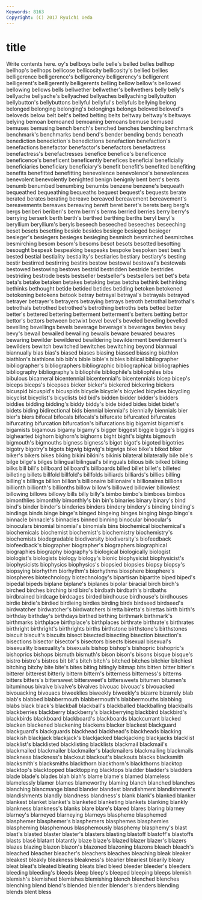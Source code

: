 ```yaml
---
Keywords: 8163 
Copyright: (C) 2017 Ryuichi Ueda
---
```


# title

Write contents here.
oy's bellboys
belle belle's belled belles bellhop bellhop's bellhops bellicose bellicosity bellicosity's
bellied bellies belligerence belligerence's belligerency belligerency's belligerent belligerent's belligerently belligerents
belling bellow bellow's bellowed bellowing bellows bells bellwether bellwether's bellwethers
belly belly's bellyache bellyache's bellyached bellyaches bellyaching bellybutton bellybutton's bellybuttons
bellyful bellyful's bellyfuls bellying belong belonged belonging belonging's belongings belongs
beloved beloved's beloveds below belt belt's belted belting belts beltway
beltway's beltways belying bemoan bemoaned bemoaning bemoans bemuse bemused bemuses
bemusing bench bench's benched benches benching benchmark benchmark's benchmarks bend
bend's bender bending bends beneath benediction benediction's benedictions benefaction benefaction's
benefactions benefactor benefactor's benefactors benefactress benefactress's benefactresses benefice benefice's beneficence
beneficence's beneficent beneficently benefices beneficial beneficially beneficiaries beneficiary beneficiary's benefit
benefit's benefited benefiting benefits benefitted benefitting benevolence benevolence's benevolences benevolent
benevolently benighted benign benignly bent bent's bents benumb benumbed benumbing
benumbs benzene benzene's bequeath bequeathed bequeathing bequeaths bequest bequest's bequests
berate berated berates berating bereave bereaved bereavement bereavement's bereavements bereaves
bereaving bereft beret beret's berets berg berg's bergs beriberi beriberi's
berm berm's berms berried berries berry berry's berrying berserk berth
berth's berthed berthing berths beryl beryl's beryllium beryllium's beryls beseech
beseeched beseeches beseeching beset besets besetting beside besides besiege besieged
besieger besieger's besiegers besieges besieging besmirch besmirched besmirches besmirching besom
besom's besoms besot besots besotted besotting besought bespeak bespeaking bespeaks
bespoke bespoken best best's bested bestial bestiality bestiality's bestiaries bestiary
bestiary's besting bestir bestirred bestirring bestirs bestow bestowal bestowal's bestowals
bestowed bestowing bestows bestrid bestridden bestride bestrides bestriding bestrode bests
bestseller bestseller's bestsellers bet bet's beta beta's betake betaken betakes
betaking betas betcha bethink bethinking bethinks bethought betide betided betides
betiding betoken betokened betokening betokens betook betray betrayal betrayal's betrayals
betrayed betrayer betrayer's betrayers betraying betrays betroth betrothal betrothal's betrothals
betrothed betrothed's betrothing betroths bets betted better better's bettered bettering
betterment betterment's betters betting bettor bettor's bettors between betwixt bevel
bevel's beveled beveling bevelled bevelling bevellings bevels beverage beverage's beverages
bevies bevy bevy's bewail bewailed bewailing bewails beware bewared bewares
bewaring bewilder bewildered bewildering bewilderment bewilderment's bewilders bewitch bewitched bewitches
bewitching beyond biannual biannually bias bias's biased biases biasing biassed
biassing biathlon biathlon's biathlons bib bib's bible bible's bibles biblical
bibliographer bibliographer's bibliographers bibliographic bibliographical bibliographies bibliography bibliography's bibliophile bibliophile's
bibliophiles bibs bibulous bicameral bicentennial bicentennial's bicentennials bicep bicep's biceps
biceps's bicepses bicker bicker's bickered bickering bickers bicuspid bicuspid's bicuspids
bicycle bicycle's bicycled bicycles bicycling bicyclist bicyclist's bicyclists bid bid's
bidden bidder bidder's bidders biddies bidding bidding's biddy biddy's bide
bided bides bidet bidet's bidets biding bidirectional bids biennial biennial's
biennially biennials bier bier's biers bifocal bifocals bifocals's bifurcate bifurcated
bifurcates bifurcating bifurcation bifurcation's bifurcations big bigamist bigamist's bigamists bigamous
bigamy bigamy's bigger biggest biggie biggie's biggies bighearted bighorn bighorn's
bighorns bight bight's bights bigmouth bigmouth's bigmouths bigness bigness's bigot
bigot's bigoted bigotries bigotry bigotry's bigots bigwig bigwig's bigwigs bike
bike's biked biker biker's bikers bikes biking bikini bikini's bikinis
bilateral bilaterally bile bile's bilge bilge's bilges bilingual bilingual's bilinguals
bilious bilk bilked bilking bilks bill bill's billboard billboard's billboards
billed billet billet's billeted billeting billets billfold billfold's billfolds billiards
billiards's billies billing billing's billings billion billion's billionaire billionaire's billionaires
billions billionth billionth's billionths billow billow's billowed billowier billowiest billowing
billows billowy bills billy billy's bimbo bimbo's bimboes bimbos bimonthlies
bimonthly bimonthly's bin bin's binaries binary binary's bind bind's binder
binder's binderies binders bindery bindery's binding binding's bindings binds binge
binge's binged bingeing binges binging bingo bingo's binnacle binnacle's binnacles
binned binning binocular binocular's binoculars binomial binomial's binomials bins biochemical
biochemical's biochemicals biochemist biochemist's biochemistry biochemistry's biochemists biodegradable biodiversity biodiversity's
biofeedback biofeedback's biographer biographer's biographers biographical biographies biography biography's biological
biologically biologist biologist's biologists biology biology's bionic biophysicist biophysicist's biophysicists
biophysics biophysics's biopsied biopsies biopsy biopsy's biopsying biorhythm biorhythm's biorhythms
biosphere biosphere's biospheres biotechnology biotechnology's bipartisan bipartite biped biped's bipedal
bipeds biplane biplane's biplanes bipolar biracial birch birch's birched birches
birching bird bird's birdbath birdbath's birdbaths birdbrained birdcage birdcages birded
birdhouse birdhouse's birdhouses birdie birdie's birdied birdieing birdies birding birds
birdseed birdseed's birdwatcher birdwatcher's birdwatchers biretta biretta's birettas birth birth's
birthday birthday's birthdays birthed birthing birthmark birthmark's birthmarks birthplace birthplace's
birthplaces birthrate birthrate's birthrates birthright birthright's birthrights births birthstone birthstone's
birthstones biscuit biscuit's biscuits bisect bisected bisecting bisection bisection's bisections
bisector bisector's bisectors bisects bisexual bisexual's bisexuality bisexuality's bisexuals bishop
bishop's bishopric bishopric's bishoprics bishops bismuth bismuth's bison bison's bisons
bisque bisque's bistro bistro's bistros bit bit's bitch bitch's bitched
bitches bitchier bitchiest bitching bitchy bite bite's bites biting bitingly
bitmap bits bitten bitter bitter's bitterer bitterest bitterly bittern bittern's
bitterness bitterness's bitterns bitters bitters's bittersweet bittersweet's bittersweets bitumen bitumen's
bituminous bivalve bivalve's bivalves bivouac bivouac's bivouacked bivouacking bivouacs biweeklies
biweekly biweekly's bizarre bizarrely blab blab's blabbed blabbermouth blabbermouth's blabbermouths
blabbing blabs black black's blackball blackball's blackballed blackballing blackballs blackberries
blackberry blackberry's blackberrying blackbird blackbird's blackbirds blackboard blackboard's blackboards blackcurrant
blacked blacken blackened blackening blackens blacker blackest blackguard blackguard's blackguards
blackhead blackhead's blackheads blacking blackish blackjack blackjack's blackjacked blackjacking blackjacks
blacklist blacklist's blacklisted blacklisting blacklists blackmail blackmail's blackmailed blackmailer blackmailer's
blackmailers blackmailing blackmails blackness blackness's blackout blackout's blackouts blacks blacksmith
blacksmith's blacksmiths blackthorn blackthorn's blackthorns blacktop blacktop's blacktopped blacktopping blacktops
bladder bladder's bladders blade blade's blades blah blah's blame blame's
blamed blameless blamelessly blamer blames blameworthy blaming blanch blanched blanches
blanching blancmange bland blander blandest blandishment blandishment's blandishments blandly blandness
blandness's blank blank's blanked blanker blankest blanket blanket's blanketed blanketing
blankets blanking blankly blankness blankness's blanks blare blare's blared blares
blaring blarney blarney's blarneyed blarneying blarneys blaspheme blasphemed blasphemer blasphemer's
blasphemers blasphemes blasphemies blaspheming blasphemous blasphemously blasphemy blasphemy's blast blast's
blasted blaster blaster's blasters blasting blastoff blastoff's blastoffs blasts blasé
blatant blatantly blaze blaze's blazed blazer blazer's blazers blazes blazing
blazon blazon's blazoned blazoning blazons bleach bleach's bleached bleacher bleacher's
bleachers bleaches bleaching bleak bleaker bleakest bleakly bleakness bleakness's blearier
bleariest blearily bleary bleat bleat's bleated bleating bleats bled bleed
bleeder bleeder's bleeders bleeding bleeding's bleeds bleep bleep's bleeped bleeping
bleeps blemish blemish's blemished blemishes blemishing blench blenched blenches blenching
blend blend's blended blender blender's blenders blending blends blent bless
